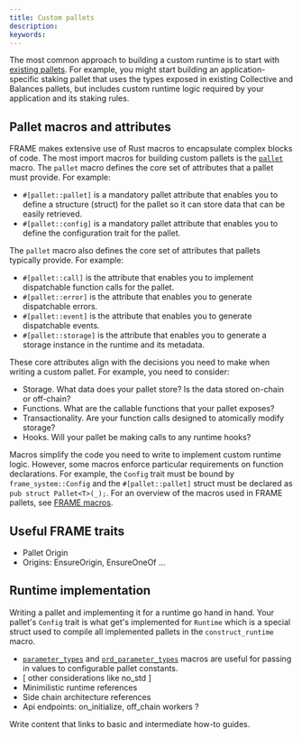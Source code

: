 ```yaml
---
title: Custom pallets
description:
keywords:
---
```


The most common approach to building a custom runtime is to start with [existing pallets](/reference/frame-pallets/).
For example, you might start building an application-specific staking pallet that uses the types exposed in existing Collective and Balances pallets, but includes custom runtime logic required by your application and its staking rules.

## Pallet macros and attributes

FRAME makes extensive use of Rust macros to encapsulate complex blocks of code.
The most import macros for building custom pallets is the [`pallet`](https://paritytech.github.io/substrate/master/frame_support/attr.pallet.html) macro.
The `pallet` macro defines the core set of attributes that a pallet must provide.
For example:

- `#[pallet::pallet]` is a mandatory pallet attribute that enables you to define a structure (struct) for the pallet so it can store data that can be easily retrieved.
- `#[pallet::config]` is a mandatory pallet attribute that enables you to define the configuration trait for the pallet.

The `pallet` macro also defines the core set of attributes that pallets typically provide.
For example:

- `#[pallet::call]` is the attribute that enables you to implement dispatchable function calls for the pallet.
- `#[pallet::error]` is the attribute that enables you to generate dispatchable errors.
- `#[pallet::event]` is the attribute that enables you to generate dispatchable events.
- `#[pallet::storage]` is the attribute that enables you to generate a storage instance in the runtime and its metadata.

These core attributes align with the decisions you need to make when writing a custom pallet.
For example, you need to consider:

- Storage. What data does your pallet store? Is the data stored on-chain or off-chain?
- Functions. What are the callable functions that your pallet exposes?
- Transactionality. Are your function calls designed to atomically modify storage?
- Hooks. Will your pallet be making calls to any runtime hooks?

Macros simplify the code you need to write to implement custom runtime logic.
However, some macros enforce particular requirements on function declarations.
For example, the `Config` trait must be bound by `frame_system::Config` and the `#[pallet::pallet]` struct must be declared as `pub struct Pallet<T>(_);`.
For an overview of the macros used in FRAME pallets, see [FRAME macros](/reference/frame-macros/).

## Useful FRAME traits

- Pallet Origin
- Origins: EnsureOrigin, EnsureOneOf
  ...

## Runtime implementation

Writing a pallet and implementing it for a runtime go hand in hand.
Your pallet's `Config` trait is what get's implemented for `Runtime` which is a special struct used to compile all implemented pallets in the `construct_runtime` macro.

- [`parameter_types`](https://paritytech.github.io/substrate/master/frame_support/macro.parameter_types.html) and [`ord_parameter_types`](https://paritytech.github.io/substrate/master/frame_support/macro.ord_parameter_types.html) macros are useful for passing in values to configurable pallet constants.
- [ other considerations like no_std ]
- Minimilistic runtime references
- Side chain architecture references
- Api endpoints: on_initialize, off_chain workers ?

Write content that links to basic and intermediate how-to guides.
